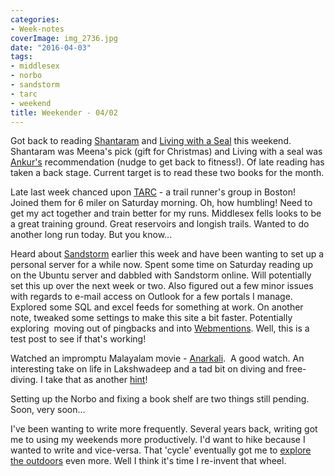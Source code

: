 ```yaml
---
categories:
- Week-notes
coverImage: img_2736.jpg
date: "2016-04-03"
tags:
- middlesex
- norbo
- sandstorm
- tarc
- weekend
title: Weekender - 04/02
---
```


Got back to reading [Shantaram](http://www.goodreads.com/book/show/33600.Shantaram) and [Living with a Seal](http://www.goodreads.com/book/show/25066990-living-with-a-seal) this weekend. Shantaram was Meena's pick (gift for Christmas) and Living with a seal was [Ankur's](http://journeys-explored.blogspot.com/) recommendation (nudge to get back to fitness!). Of late reading has taken a back stage. Current target is to read these two books for the month.<!--more-->

Late last week chanced upon [TARC](http://trailanimals.com/) \- a trail runner's group in Boston! Joined them for 6 miler on Saturday morning. Oh, how humbling! Need to get my act together and train better for my runs. Middlesex fells looks to be a great training ground. Great reservoirs and longish trails. Wanted to do another long run today. But you know...

Heard about [Sandstorm](https://sandstorm.io/) earlier this week and have been wanting to set up a personal server for a while now. Spent some time on Saturday reading up on the Ubuntu server and dabbled with Sandstorm online. Will potentially set this up over the next week or two. Also figured out a few minor issues with regards to e-mail access on Outlook for a few portals I manage. Explored some SQL and excel feeds for something at work. On another note, tweaked some settings to make this site a bit faster. Potentially exploring  moving out of pingbacks and into [Webmentions](https://indiewebcamp.com/Webmention). Well, this is a test post to see if that's working!

Watched an impromptu Malayalam movie - [Anarkali](https://www.youtube.com/watch?v=zbqfe_dm6sw).  A good watch. An interesting take on life in Lakshwadeep and a tad bit on diving and free-diving. I take that as another [hint](https://srikanthperinkulam.com/rambles/deepwaters)!

Setting up the Norbo and fixing a book shelf are two things still pending. Soon, very soon...

I've been wanting to write more frequently. Several years back, writing got me to using my weekends more productively. I'd want to hike because I wanted to write and vice-versa. That 'cycle' eventually got me to [explore the outdoors](https://srikanthperinkulam.com/outdoors) even more. Well I think it's time I re-invent that wheel.
